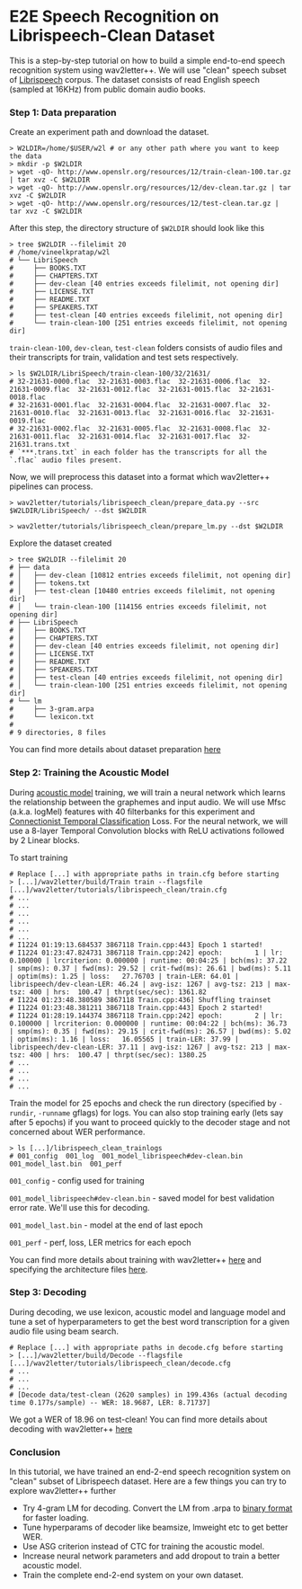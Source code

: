 # E2E Speech Recognition on Librispeech-Clean Dataset

This is a step-by-step tutorial on how to build a simple end-to-end speech recognition system using wav2letter++.
We will use "clean" speech subset of [Librispeech](http://www.openslr.org/12) corpus.
The dataset consists of read English speech (sampled at 16KHz) from public domain audio books.

### Step 1: Data preparation

Create an experiment path and download the dataset.

```shell
> W2LDIR=/home/$USER/w2l # or any other path where you want to keep the data
> mkdir -p $W2LDIR
> wget -qO- http://www.openslr.org/resources/12/train-clean-100.tar.gz | tar xvz -C $W2LDIR
> wget -qO- http://www.openslr.org/resources/12/dev-clean.tar.gz | tar xvz -C $W2LDIR
> wget -qO- http://www.openslr.org/resources/12/test-clean.tar.gz | tar xvz -C $W2LDIR
```


After this step, the directory structure of `$W2LDIR` should look like this

```shell
> tree $W2LDIR --filelimit 20
# /home/vineelkpratap/w2l
# └── LibriSpeech
#     ├── BOOKS.TXT
#     ├── CHAPTERS.TXT
#     ├── dev-clean [40 entries exceeds filelimit, not opening dir]
#     ├── LICENSE.TXT
#     ├── README.TXT
#     ├── SPEAKERS.TXT
#     ├── test-clean [40 entries exceeds filelimit, not opening dir]
#     └── train-clean-100 [251 entries exceeds filelimit, not opening dir]
```

`train-clean-100`, `dev-clean`, `test-clean` folders consists of audio files and
their transcripts for train, validation  and test sets respectively.

```shell
> ls $W2LDIR/LibriSpeech/train-clean-100/32/21631/
# 32-21631-0000.flac  32-21631-0003.flac  32-21631-0006.flac  32-21631-0009.flac  32-21631-0012.flac  32-21631-0015.flac  32-21631-0018.flac
# 32-21631-0001.flac  32-21631-0004.flac  32-21631-0007.flac  32-21631-0010.flac  32-21631-0013.flac  32-21631-0016.flac  32-21631-0019.flac
# 32-21631-0002.flac  32-21631-0005.flac  32-21631-0008.flac  32-21631-0011.flac  32-21631-0014.flac  32-21631-0017.flac  32-21631.trans.txt
# `***.trans.txt` in each folder has the transcripts for all the `.flac` audio files present.
```

Now, we will preprocess this dataset into a format which wav2letter++ pipelines can process.

```shell
> wav2letter/tutorials/librispeech_clean/prepare_data.py --src $W2LDIR/LibriSpeech/ --dst $W2LDIR

> wav2letter/tutorials/librispeech_clean/prepare_lm.py --dst $W2LDIR
```

Explore the dataset created

```shell
> tree $W2LDIR --filelimit 20
# ├── data
# │   ├── dev-clean [10812 entries exceeds filelimit, not opening dir]
# │   ├── tokens.txt
# │   ├── test-clean [10480 entries exceeds filelimit, not opening dir]
# │   └── train-clean-100 [114156 entries exceeds filelimit, not opening dir]
# ├── LibriSpeech
# │   ├── BOOKS.TXT
# │   ├── CHAPTERS.TXT
# │   ├── dev-clean [40 entries exceeds filelimit, not opening dir]
# │   ├── LICENSE.TXT
# │   ├── README.TXT
# │   ├── SPEAKERS.TXT
# │   ├── test-clean [40 entries exceeds filelimit, not opening dir]
# │   └── train-clean-100 [251 entries exceeds filelimit, not opening dir]
# └── lm
#     ├── 3-gram.arpa
#     └── lexicon.txt
#
# 9 directories, 8 files
```
You can find more details about dataset preparation [here](../../docs/data_prep.md)

### Step 2: Training the Acoustic Model

During [acoustic model](https://en.wikipedia.org/wiki/Acoustic_model) training, we will train a neural network which learns the relationship between the graphemes and input audio.
We will use Mfsc (a.k.a. logMel) features with 40 filterbanks for this experiment and [Connectionist Temporal Classification](https://distill.pub/2017/ctc/) Loss.
For the neural network, we will use a 8-layer Temporal Convolution blocks with ReLU activations followed by 2 Linear blocks.

To start training

```shell
# Replace [...] with appropriate paths in train.cfg before starting
> [...]/wav2letter/build/Train train --flagsfile [...]/wav2letter/tutorials/librispeech_clean/train.cfg
# ...
# ...
# ...
# ...
# ...
# ...
# I1224 01:19:13.684537 3867118 Train.cpp:443] Epoch 1 started!
# I1224 01:23:47.824731 3867118 Train.cpp:242] epoch:        1 | lr: 0.100000 | lrcriterion: 0.000000 | runtime: 00:04:25 | bch(ms): 37.22 | smp(ms): 0.37 | fwd(ms): 29.52 | crit-fwd(ms): 26.61 | bwd(ms): 5.11 | optim(ms): 1.25 | loss:   27.76703 | train-LER: 64.01 | librispeech/dev-clean-LER: 46.24 | avg-isz: 1267 | avg-tsz: 213 | max-tsz: 400 | hrs:  100.47 | thrpt(sec/sec): 1361.82
# I1224 01:23:48.380589 3867118 Train.cpp:436] Shuffling trainset
# I1224 01:23:48.381211 3867118 Train.cpp:443] Epoch 2 started!
# I1224 01:28:19.144374 3867118 Train.cpp:242] epoch:        2 | lr: 0.100000 | lrcriterion: 0.000000 | runtime: 00:04:22 | bch(ms): 36.73 | smp(ms): 0.35 | fwd(ms): 29.15 | crit-fwd(ms): 26.57 | bwd(ms): 5.02 | optim(ms): 1.16 | loss:   16.05565 | train-LER: 37.99 | librispeech/dev-clean-LER: 37.11 | avg-isz: 1267 | avg-tsz: 213 | max-tsz: 400 | hrs:  100.47 | thrpt(sec/sec): 1380.25
# ...
# ...
# ...
# ...
```

Train the model for 25 epochs and check the run directory (specified by `-rundir`, `-runname` gflags) for logs.
You can also stop training early (lets say after 5 epochs) if you want to proceed quickly to the decoder stage and
not concerned about WER performance.

```shell
> ls [...]/librispeech_clean_trainlogs
# 001_config  001_log  001_model_librispeech#dev-clean.bin  001_model_last.bin  001_perf
```
`001_config` - config used for training

`001_model_librispeech#dev-clean.bin` - saved model for best validation error rate. We'll use this for decoding.

`001_model_last.bin` - model at the end of last epoch

`001_perf` - perf, loss, LER metrics for each epoch

You can find more details about training with wav2letter++ [here](../../docs/train.md) and specifying the architecture files [here](../../docs/arch.md).

### Step 3: Decoding
During decoding, we use lexicon, acoustic model and language model and tune a set of hyperparameters
to get the best word transcription for a given audio file using beam search.

```shell
# Replace [...] with appropriate paths in decode.cfg before starting
> [...]/wav2letter/build/Decode --flagsfile [...]/wav2letter/tutorials/librispeech_clean/decode.cfg
# ...
# ...
# ...
# [Decode data/test-clean (2620 samples) in 199.436s (actual decoding time 0.177s/sample) -- WER: 18.9687, LER: 8.71737]
```

We got a WER of 18.96 on test-clean! You can find more details about decoding with wav2letter++ [here](../../docs/decoder.md)

### Conclusion

In this tutorial, we have trained an end-2-end speech recognition system on "clean" subset of Librispeech dataset.
Here are a few things you can try to explore wav2letter++ further
 - Try 4-gram LM for decoding. Convert the LM from .arpa to [binary format](https://github.com/kpu/kenlm#querying) for faster loading.
 - Tune hyperparams of decoder like beamsize, lmweight etc to get better WER.
 - Use ASG criterion instead of CTC for training the acoustic model.
 - Increase neural network parameters and add dropout to train a better acoustic model.
 - Train the complete end-2-end system on your own dataset.
